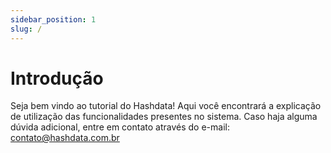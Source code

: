 ```yaml
---
sidebar_position: 1
slug: /
---
```


# Introdução

Seja bem vindo ao tutorial do Hashdata! Aqui você encontrará a explicação de utilização das funcionalidades presentes no sistema. Caso haja alguma dúvida adicional, entre em contato através do e-mail: contato@hashdata.com.br